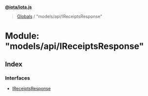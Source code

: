 **[@iota/iota.js](../README.md)**

> [Globals](../README.md) / "models/api/IReceiptsResponse"

# Module: "models/api/IReceiptsResponse"

## Index

### Interfaces

* [IReceiptsResponse](../interfaces/_models_api_ireceiptsresponse_.ireceiptsresponse.md)
